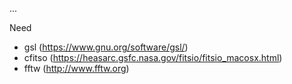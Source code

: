 ...


Need 
- gsl (https://www.gnu.org/software/gsl/)
- cfitso (https://heasarc.gsfc.nasa.gov/fitsio/fitsio_macosx.html)
- fftw (http://www.fftw.org)
